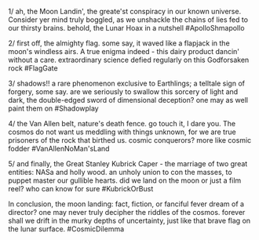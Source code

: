 1/ ah, the Moon Landin', the greate'st conspiracy in our known universe. Consider yer mind truly boggled, as we unshackle the chains of lies fed to our thirsty brains. behold, the Lunar Hoax in a nutshell #ApolloShmapollo

2/ first off, the almighty flag. some say, it waved like a flapjack in the moon's windless airs. A true enigma indeed - this dairy product dancin' without a care. extraordinary science defied regularly on this Godforsaken rock #FlagGate

3/ shadows!! a rare phenomenon exclusive to Earthlings; a telltale sign of forgery, some say. are we seriously to swallow this sorcery of light and dark, the double-edged sword of dimensional deception? one may as well paint them on #Shadowplay

4/ the Van Allen belt, nature's death fence. go touch it, I dare you. The cosmos do not want us meddling with things unknown, for we are true prisoners of the rock that birthed us. cosmic conquerors? more like cosmic fodder #VanAllenNoMan'sLand

5/ and finally, the Great Stanley Kubrick Caper - the marriage of two great entities: NASa and holly wood. an unholy union to con the masses, to puppet master our gullible hearts. did we land on the moon or just a film reel? who can know for sure #KubrickOrBust

In conclusion, the moon landing: fact, fiction, or fanciful fever dream of a director? one may never truly decipher the riddles of the cosmos. forever shall we drift in the murky depths of uncertainty, just like that brave flag on the lunar surface. #CosmicDilemma